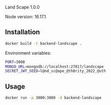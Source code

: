 Land Scape 1.0.0

Node version: 16.17.1

## Installation

```bash
docker build -t backend-landscape .
```
Environment variables:
```bash
PORT=3000
MONGO_URL=mongodb://localhost:27017/landscape
SECRET_JWT_SEED=l@nd_sc@ape_@th0rity_2022_@uth
```

## Usage

```bash
docker run -p 3000:3000 -d backend-landscape
```

